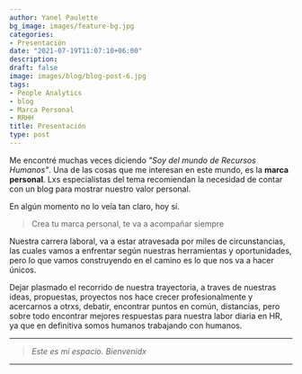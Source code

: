 ```yaml
---
author: Yanel Paulette
bg_image: images/feature-bg.jpg
categories:
- Presentación
date: "2021-07-19T11:07:10+06:00"
description: 
draft: false
image: images/blog/blog-post-6.jpg
tags:
- People Analytics
- blog
- Marca Personal
- RRHH
title: Presentación 
type: post
---
```



Me encontré muchas veces diciendo *"Soy del mundo de Recursos Humanos"*. Una de las cosas que me interesan en este mundo,  es la  **marca personal**. Lxs especialistas del tema recomiendan la necesidad de contar con un blog para mostrar nuestro valor personal. 

En algún momento no lo veía tan claro, hoy sí. 


> Crea tu marca personal, te va a acompañar siempre

Nuestra carrera laboral, va a estar atravesada por  miles de circunstancias, las cuales vamos a enfrentar  según nuestras herramientas y oportunidades, pero  lo que vamos construyendo en el camino es lo que nos va a hacer únicos.



Dejar plasmado el recorrido de nuestra trayectoria, a traves de nuestras ideas, propuestas, proyectos nos  hace crecer profesionalmente y acercarnos a otrxs, debatir, encontrar puntos en común, distancias, pero sobre todo encontrar mejores respuestas para nuestra labor diaria en HR, ya que en definitiva somos humanos trabajando con  humanos. 

---------- 
> *Este es mi espacio. Bienvenidx*
---------- 


